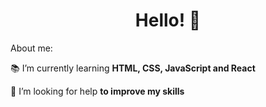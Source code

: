 <h1 align=center> Hello! 👋</h1>

<p> About me: </p>

<p> 📚 I’m currently learning <b>HTML, CSS, JavaScript and React</b></p>
    
<p> 🤝 I’m looking for help <b>to improve my skills</b></p>
